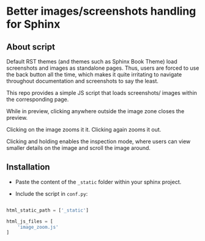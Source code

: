 # Better images/screenshots handling for Sphinx

## About script 

Default RST themes (and themes such as Sphinx Book Theme) load screenshots and images as standalone pages. Thus, users are forced to use the back button all the time, which makes it quite irritating to navigate throughout documentation and screenshots to say the least. 

This repo provides a simple JS script that loads screenshots/ images within the corresponding page. 

While in preview, clicking anywhere outside the image zone closes the preview.

Clicking on the image zooms it it. Clicking again zooms it out.

Clicking and holding enables the inspection mode, where users can view smaller details on the image and scroll the image around.

## Installation

- Paste the content of the `_static` folder within your sphinx project.


- Include the script in `conf.py`:

```py

html_static_path = ['_static']

html_js_files = [
    'image_zoom.js'
]


```


